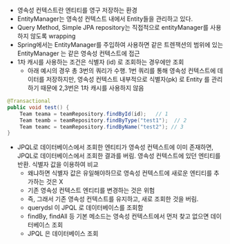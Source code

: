 - 영속성 컨텍스트란 엔티티를 영구 저장하는 환경
- EntityManager는 영속성 컨텍스트 내에서 Entity들을 관리하고 있다.
- Query Method, Simple JPA repository는 직접적으로 entityManager를 사용하지 않도록 wrapping
- Spring에서는 EntityManager를 주입하여 사용하면 같은 트렌잭션의 범위에 있는 EntityManager 는 같은 영속성 컨텍스트에 접근
- 1차 캐시를 사용하는 조건은 식별자 (id) 로 조회하는 경우에만 조회
    - 아래 예시의 경우 총 3번의 쿼리가 수행. 1번 쿼리를 통해 영속성 컨텍스트에 데이터를 저장하지만, 영속성 컨텍스트 내부적으로 식별자(pk) 로 Entity 를 관리하기 때문에 2,3번은 1차 캐시를 사용하지 않음
```java
@Transactional
public void test() {
    Team teama = teamRepository.findById(id);   // 1
    Team teamb = teamRepository.findByType("test1");  // 2
    Team teamc = teamRepository.findByName("test2"); // 3
}
```

- JPQL로 데이터베이스에서 조회한 엔티티가 영속성 컨텍스트에 이미 존재하면, JPQL로 데이터베이스에서 조회한 결과를 버림. 영속성 컨텍스트에 있던 엔티티를 반환. 식별자 값을 이용하여 비교
  - 왜냐하면 식별자 값은 유일해야하므로 영속성 컨텍스트에 새로운 엔티티를 추가하는 것은 X
  - 기존 영속성 컨텍스트 엔티티를 변경하는 것은 위험
  - 즉, 그래서 기존 영속성 컨텍스트를 유지하고, 새로 조회한 것을 버림.
  - querydsl 이 JPQL 로 데이터베이스를 조회함
  - findBy, findAll 등 기본 메소드는 영속성 컨텍스트에서 먼저 찾고 없으면 데이터베이스 조회
  - JPQL 은 데이터베이스 조회
